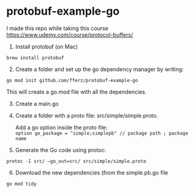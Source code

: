 # protobuf-example-go

I made this repo while taking this course https://www.udemy.com/course/protocol-buffers/

1. Install protobuf (on Mac)

`brew install protobuf`

2. Create a folder and set up the go dependency manager by writing:

`go mod init github.com/fferz/protobuf-example-go`

This will create a go.mod file with all the dependencies.

3. Create a main.go
4. Create a folder with a proto file: src/simple/simple.proto.

   Add a go option inside the proto file:  
   `option go_package = "simple;simplepb" // package path ; package name`

5. Generate the Go code using protoc:

`protoc -I src/ —go_out=src/ src/simple/simple.proto`

6. Download the new dependencies (from the simple.pb.go file

`go mod tidy`
